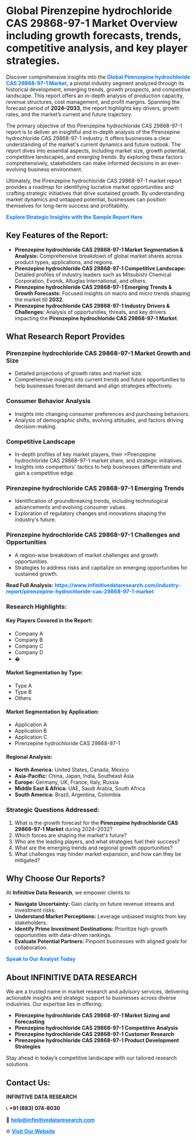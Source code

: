 <h1>Global Pirenzepine hydrochloride CAS 29868-97-1 Market Overview including growth forecasts, trends, competitive analysis, and key player strategies.</h1>
<p>
Discover comprehensive insights into the 
<a href="https://www.infinitivedataresearch.com/industry-report/pirenzepine-hydrochloride-cas-29868-97-1-market" rel="dofollow" style="color: #007BFF; text-decoration: none;"><strong>Global Pirenzepine hydrochloride CAS 29868-97-1 Market</strong></a>, a pivotal industry segment analyzed through its historical development, emerging trends, growth prospects, and competitive landscape. This report offers an in-depth analysis of production capacity, revenue structures, cost management, and profit margins. Spanning the forecast period of <strong>2024–2033</strong>, the report highlights key drivers, growth rates, and the market’s current and future trajectory.
</p>
<p>
The primary objective of this Pirenzepine hydrochloride CAS 29868-97-1 report is to deliver an insightful and in-depth analysis of the Pirenzepine hydrochloride CAS 29868-97-1 industry. It offers businesses a clear understanding of the market's current dynamics and future outlook. The report dives into essential aspects, including market size, growth potential, competitive landscapes, and emerging trends. By exploring these factors comprehensively, stakeholders can make informed decisions in an ever-evolving business environment.
</p>
<p>
Ultimately, the Pirenzepine hydrochloride CAS 29868-97-1 market report provides a roadmap for identifying lucrative market opportunities and crafting strategic initiatives that drive sustained growth. By understanding market dynamics and untapped potential, businesses can position themselves for long-term success and profitability.
</p>
<p>
<a href="https://www.infinitivedataresearch.com/request-sample/reportId=103763" style="color: #007BFF; text-decoration: none;"><strong>Explore Strategic Insights with the Sample Report Here</strong></a>
</p>

<h2>Key Features of the Report:</h2>
<ul>
<li><strong>Pirenzepine hydrochloride CAS 29868-97-1 Market Segmentation & Analysis:</strong> Comprehensive breakdown of global market shares across product types, applications, and regions.</li>
<li><strong>Pirenzepine hydrochloride CAS 29868-97-1 Competitive Landscape:</strong> Detailed profiles of industry leaders such as Mitsubishi Chemical Corporation, Evonik, Altuglas International, and others.</li>
<li><strong>Pirenzepine hydrochloride CAS 29868-97-1 Emerging Trends & Growth Forecasts:</strong> Focused insights on macro and micro trends shaping the market till <strong>2032</strong>.</li>
<li><strong>Pirenzepine hydrochloride CAS 29868-97-1 Industry Drivers & Challenges:</strong> Analysis of opportunities, threats, and key drivers impacting the <strong>Pirenzepine hydrochloride CAS 29868-97-1 Market</strong>.</li>
</ul>

<h2>What Research Report Provides</h2>
<h3>Pirenzepine hydrochloride CAS 29868-97-1 Market Growth and Size</h3>
<ul>
<li>Detailed projections of growth rates and market size.</li>
<li>Comprehensive insights into current trends and future opportunities to help businesses forecast demand and align strategies effectively.</li>
</ul>

<h3>Consumer Behavior Analysis</h3>
<ul>
<li>Insights into changing consumer preferences and purchasing behaviors.</li>
<li>Analysis of demographic shifts, evolving attitudes, and factors driving decision-making.</li>
</ul>

<h3>Competitive Landscape</h3>
<ul>
<li>In-depth profiles of key market players, their >Pirenzepine hydrochloride CAS 29868-97-1 market share, and strategic initiatives.</li>
<li>Insights into competitors' tactics to help businesses differentiate and gain a competitive edge.</li>
</ul>

<h3>Pirenzepine hydrochloride CAS 29868-97-1 Emerging Trends</h3>
<ul>
<li>Identification of groundbreaking trends, including technological advancements and evolving consumer values.</li>
<li>Exploration of regulatory changes and innovations shaping the industry's future.</li>
</ul>

<h3>Pirenzepine hydrochloride CAS 29868-97-1 Challenges and Opportunities</h3>
<ul>
<li>A region-wise breakdown of market challenges and growth opportunities.</li>
<li>Strategies to address risks and capitalize on emerging opportunities for sustained growth.</li>
</ul>
<p><strong>Read Full Analysis:</strong> <a href="https://www.infinitivedataresearch.com/industry-report/pirenzepine-hydrochloride-cas-29868-97-1-market" rel="dofollow" style="color: #007BFF; text-decoration: none;"><strong>https://www.infinitivedataresearch.com/industry-report/pirenzepine-hydrochloride-cas-29868-97-1-market</strong></a></p>
<h3>Research Highlights:</h3>
<h4>Key Players Covered in the Report:</h4>
<ul><li>Company A</li><li>Company B</li><li>Company C</li><li>Company D</li><li>�</li></ul>
<h4>Market Segmentation by Type:</h4>
<ul><li>Type A</li><li>Type B</li><li>Others</li></ul>
<h4>Market Segmentation by Application:</h4>
<ul><li>Application A</li><li>Application B</li><li>Application C</li><li>Pirenzepine hydrochloride CAS 29868-97-1</li></ul>

<h4>Regional Analysis:</h4>
<ul>
<li><strong>North America:</strong> United States, Canada, Mexico</li>
<li><strong>Asia-Pacific:</strong> China, Japan, India, Southeast Asia</li>
<li><strong>Europe:</strong> Germany, UK, France, Italy, Russia</li>
<li><strong>Middle East & Africa:</strong> UAE, Saudi Arabia, South Africa</li>
<li><strong>South America:</strong> Brazil, Argentina, Colombia</li>
</ul>

<h3>Strategic Questions Addressed:</h3>
<ol>
<li>What is the growth forecast for the <strong>Pirenzepine hydrochloride CAS 29868-97-1 Market</strong> during 2024–2032?</li>
<li>Which forces are shaping the market's future?</li>
<li>Who are the leading players, and what strategies fuel their success?</li>
<li>What are the emerging trends and regional growth opportunities?</li>
<li>What challenges may hinder market expansion, and how can they be mitigated?</li>
</ol>

<h2>Why Choose Our Reports?</h2>
<p>At <strong>Infinitive Data Research</strong>, we empower clients to:</p>
<ul>
<li><strong>Navigate Uncertainty:</strong> Gain clarity on future revenue streams and investment risks.</li>
<li><strong>Understand Market Perceptions:</strong> Leverage unbiased insights from key stakeholders.</li>
<li><strong>Identify Prime Investment Destinations:</strong> Prioritize high-growth opportunities with data-driven rankings.</li>
<li><strong>Evaluate Potential Partners:</strong> Pinpoint businesses with aligned goals for collaboration.</li>
</ul>
<p><a href="https://www.infinitivedataresearch.com/industry-report/pirenzepine-hydrochloride-cas-29868-97-1-market" rel="dofollow" style="color: #007BFF; text-decoration: none;"><strong>Speak to Our Analyst Today</strong></a></p>

<h2>About INFINITIVE DATA RESEARCH</h2>
<p>We are a trusted name in market research and advisory services, delivering actionable insights and strategic support to businesses across diverse industries. Our expertise lies in offering:</p>
<ul>
<li><strong>Pirenzepine hydrochloride CAS 29868-97-1 Market Sizing and Forecasting</strong></li>
<li><strong>Pirenzepine hydrochloride CAS 29868-97-1 Competitive Analysis</strong></li>
<li><strong>Pirenzepine hydrochloride CAS 29868-97-1 Customer Research</strong></li>
<li><strong>Pirenzepine hydrochloride CAS 29868-97-1 Product Development Strategies</strong></li>
</ul>
<p>Stay ahead in today’s competitive landscape with our tailored research solutions.</p>

<h2>Contact Us:</h2>
<p><strong>INFINITIVE DATA RESEARCH</strong></p>
<p>📞 <strong>+91 (883) 074-8030</strong></p>
<p>📧 <strong><a href="mailto:help@infinitivedataresearch.com" style="color: #007BFF;">help@infinitivedataresearch.com</a></strong></p>
<p>🌐 <strong><a href="https://www.infinitivedataresearch.com" rel="dofollow" style="color: #007BFF;">Visit Our Website</a></strong></p>